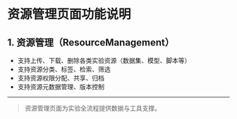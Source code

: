 # 资源管理页面功能说明

## 1. 资源管理（ResourceManagement）
- 支持上传、下载、删除各类实验资源（数据集、模型、脚本等）
- 支持资源分类、标签、检索、筛选
- 支持资源权限分配、共享、归档
- 支持资源元数据管理、版本控制

---

> 资源管理页面为实验全流程提供数据与工具支撑。 